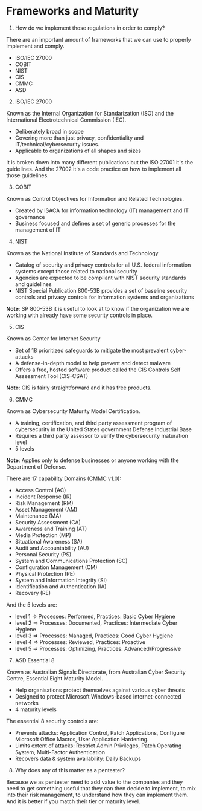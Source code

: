 # Frameworks and Maturity

1. How do we implement those regulations in order to comply?

There are an important amount of frameworks that we can use to properly implement and comply.

  - ISO/IEC 27000
  - COBIT
  - NIST
  - CIS
  - CMMC
  - ASD

2. ISO/IEC 27000

Known as the Internal Organization for Standarization (ISO) and the International Electrotechnical Commission (IEC).

  - Deliberately broad in scope
  - Covering more than just privacy, confidentiality and IT/technical/cybersecurity issues.
  - Applicable to organizations of all shapes and sizes

It is broken down into many different publications but the ISO 27001 it's the guidelines. And the 27002 it's a code practice on how to implement all those guidelines.

3. COBIT

Known as Control Objectives for Information and Related Technologies.

  - Created by ISACA for information technology (IT) management and IT governance
  - Business focused and defines a set of generic processes for the management of IT

4. NIST

Known as the National Institute of Standards and Technology

  - Catalog of security and privacy controls for all U.S. federal information systems except those related to national security
  - Agencies are expected to be compliant with NIST security standards and guidelines
  - NIST Special Publication 800-53B provides a set of baseline security controls and privacy controls for information systems and organizations

**Note**: SP 800-53B it is useful to look at to know if the organization we are working with already have some security controls in place.

5. CIS

Known as Center for Internet Security

  - Set of 18 prioritized safeguards to mitigate the most prevalent cyber-attacks
  - A defense-in-depth model to help prevent and detect malware
  - Offers a free, hosted software product called the CIS Controls Self Assessment Tool (CIS-CSAT)

**Note**: CIS is fairly straightforward and it has free products.

6. CMMC

Known as Cybersecurity Maturity Model Certification.

  - A training, certification, and third party assessment program of cybersecurity in the United States government Defense Industrial Base
  - Requires a third party assessor to verify the cybersecurity maturation level
  - 5 levels

**Note**: Applies only to defense businesses or anyone working with the Department of Defense.

There are 17 capability Domains (CMMC v1.0):

  - Access Control (AC)
  - Incident Response (IR)
  - Risk Management (RM)
  - Asset Management (AM)
  - Maintenance (MA)
  - Security Assessment (CA)
  - Awareness and Training (AT)
  - Media Protection (MP)
  - Situational Awareness (SA)
  - Audit and Accountability (AU)
  - Personal Security (PS)
  - System and Communications Protection (SC)
  - Configuration Management (CM)
  - Physical Protection (PE)
  - System and Information Integrity (SI)
  - Identification and Authentication (IA)
  - Recovery (RE)

And the 5 levels are:

  - level 1 => Processes: Performed, Practices: Basic Cyber Hygiene
  - level 2 => Processes: Documented, Practices: Intermediate Cyber Hygiene
  - level 3 => Processes: Managed, Practices: Good Cyber Hygiene
  - level 4 => Processes: Reviewed, Practices: Proactive
  - level 5 => Processes: Optimizing, Practices: Advanced/Progressive

7. ASD Essential 8

Known as Australian Signals Directorate, from Australian Cyber Security Centre, Essential Eight Maturity Model.

  - Help organisations protect themselves against various cyber threats
  - Designed to protect Microsoft Windows-based internet-connected networks
  - 4 maturity levels

The essential 8 security controls are:

  - Prevents attacks: Application Control, Patch Applications, Configure Microsoft Office Macros, User Application Hardening.
  - Limits extent of attacks: Restrict Admin Privileges, Patch Operating System, Multi-Factor Authentication
  - Recovers data & system availability: Daily Backups

8. Why does any of this matter as a pentester?

Because we as pentester need to add value to the companies and they need to get something useful that they can then decide to implement, to mix into their risk management, to understand how they can implement them. And it is better if you match their tier or maturity level.
